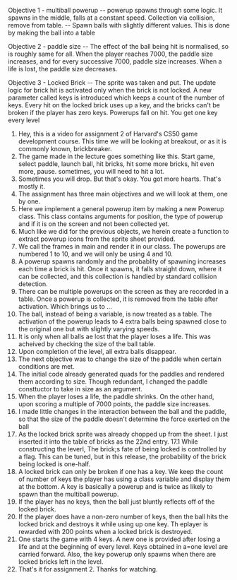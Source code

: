 Objective 1 - multiball powerup
-- powerup spawns through some logic. It spawns in the middle, falls at a constant speed. Collection via collision, remove from table. 
-- Spawn balls with slightly different values. This is done by making the ball into a table

Objective 2 - paddle size
-- The effect of the ball being hit is normalised, so is roughly same for all. When the player reaches 7000, the paddle size increases, and for every successive 7000, paddle size increases. When a life is lost, the paddle size decreases.

Objective 3 - Locked Brick
-- The sprite was taken and put. The update logic for brick hit is activated only when the brick is not locked. A new parameter called keys is introduced which keeps a count of the number of keys. Every hit on the locked brick uses up a key, and the bricks can't be broken if the player has zero keys. Powerups fall on hit. You get one key every level


1. Hey, this is a video for assignment 2 of Harvard's CS50 game development course. This time we will be looking at breakout, or as it is commonly known, brickbreaker.
2. The game made in the lecture goes something like this. Start game, select paddle, launch ball, hit bricks, hit some more bricks, hit even more, pause. sometimes, you will need to hit a lot. 
3. Sometimes you will drop. But that's okay. You got more hearts. That's mostly it.
4. The assignment has three main objectives and we will look at them, one by one.
5. Here we implement a general powerup item by making a new Powerup class. This class contains arguments for position, the type of powerup and if it is on the screen and not been collected yet.
6. Much like we did for the previous objects, we herein create a function to extract powerup icons from the sprite sheet provided.
7. We call the frames in main and render it in our class. The powerups are numbered 1 to 10, and we will only be using 4 and 10.
8. A powerup spawns randomly and the probablity of spawning increases each time a brick is hit. Once it spawns, it falls straight down, where it can be collected, and this collection is handled by standard collision detection.
9. There can be multiple powerups on the screen as they are recorded in a table. Once a powerup is collected, it is removed from the table after activation. Which brings us to ...
10. The ball, instead of being a variable, is now treated as a table. The activation of the powerup leads to 4 extra balls being spawned close to the original one but with slightly varying speeds.
11. It is only when all balls ae lost that the player loses a life. This was acheived by checking the size of the ball table.
12. Upon completion of the level, all extra balls disappear.
13. The next objective was to change the size of the paddle when certain conditions are met. 
14. The initial code already generated quads for the paddles and rendered them according to size. Though redundant, I changed the paddle consttuctor to take in size as an argument.
15. When the player loses a life, the paddle shrinks. On the other hand, upon scoring a multiple of 7000 points, the paddle size increases.
16. I made little changes in the interaction between the ball and the paddle, so that the size of the paddle doesn't determine the force exerted on the ball
17. As the locked brick sprite was already chopped up from the sheet. I just inserted it into the table of bricks as the 22nd entry. 
17.1 While constructing the leverl, The brick;s fate of being locked is controlled by a flag. This can be tuned, but in this release, the probability of the brick being locked is one-half.
18. A locked brick can only be broken if one has a key. We keep the count of number of keys the player has using a class variable and display them at the bottom. A key is basically a powerup and is twice as likely to spawn than the multiball powerup.
19. If the player has no keys, then the ball just bluntly reflects off of the locked brick.
20. If the player does have a non-zero number of keys, then the ball hits the locked brick and destroys it while using up one key. Th eplayer is rewarded with 200 points when a locked brick is destroyed.
21. One starts the game with 4 keys. A new one is provided after losing a life and at the beginning of every level. Keys obtained in a=one level are carried forward. Also, the key powerup only spawns when there are locked bricks left in the level.
22. That's it for assignment 2. Thanks for watching.
